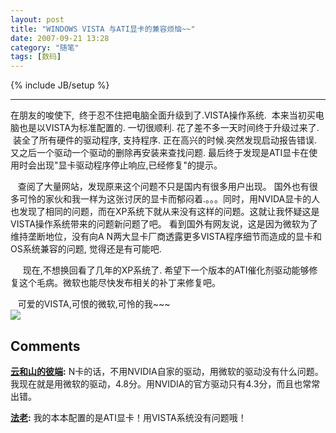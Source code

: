```yaml
---
layout: post
title: "WINDOWS VISTA 与ATI显卡的兼容烦恼~~"
date: 2007-09-21 13:28
category: "随笔"
tags: [数码]
---
```

{% include JB/setup %}

----------------

在朋友的唆使下,  终于忍不住把电脑全面升级到了.VISTA操作系统.  本来当初买电脑也是以VISTA为标准配置的. 一切很顺利. 花了差不多一天时间终于升级过来了.  装全了所有硬件的驱动程序, 支持程序. 正在高兴的时候.突然发现启动报告错误.   又之后一个驱动一个驱动的删除再安装来查找问题. 最后终于发现是ATI显卡在使用时会出现"显卡驱动程序停止响应,已经修复"的提示。  
  
   查阅了大量网站，发现原来这个问题不只是国内有很多用户出现。 国外也有很多可怜的家伙和我一样为这张讨厌的显卡而郁闷着.。。。同时，用NVIDA显卡的人也发现了相同的问题，而在XP系统下就从来没有这样的问题。这就让我怀疑这是VISTA操作系统带来的问题新问题了吧。 看到国外有网友说，这是因为微软为了维持垄断地位，没有向A N两大显卡厂商透露更多VISTA程序细节而造成的显卡和OS系统兼容的问题, 觉得还是有可能吧.  
  
     现在,不想换回看了几年的XP系统了. 希望下一个版本的ATI催化剂驱动能够修复这个毛病。微软也能尽快发布相关的补丁来修复吧。  
  
   可爱的VISTA,可恨的微软,可怜的我~~~   
[![](http://os.yesky.com/imagelist/06/41/l74ww7ito262s.jpg)](http://os.yesky.com/imagelist/06/41/l74ww7ito262s.jpg)

## Comments

**[云和山的彼端](#74 "2007-09-23 04:37:35"):** N卡的话，不用NVIDIA自家的驱动，用微软的驱动没有什么问题。  
我现在就是用微软的驱动，4.8分。用NVIDIA的官方驱动只有4.3分，而且也常常出错。

**[法老](#75 "2008-03-06 05:02:43"):** 我的本本配置的是ATI显卡！用VISTA系统没有问题哦！

